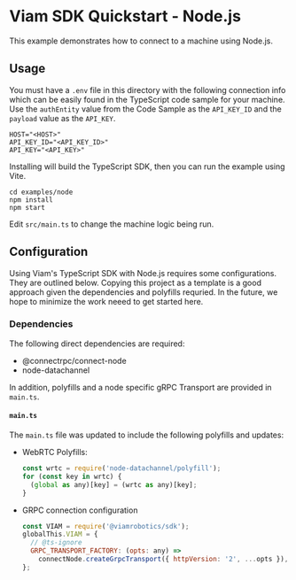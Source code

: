 # Viam SDK Quickstart - Node.js

This example demonstrates how to connect to a machine using Node.js.

## Usage

You must have a `.env` file in this directory with the following connection info which can be easily found in the TypeScript code sample for your machine. Use the `authEntity` value from the Code Sample as the `API_KEY_ID` and the `payload` value as the `API_KEY`.

```
HOST="<HOST>"
API_KEY_ID="<API_KEY_ID>"
API_KEY="<API_KEY>"
```

Installing will build the TypeScript SDK, then you can run the example using Vite.

```
cd examples/node
npm install
npm start
```

Edit `src/main.ts` to change the machine logic being run.

## Configuration

Using Viam's TypeScript SDK with Node.js requires some configurations. They are outlined below. Copying this project as a template is a good approach given the dependencies and polyfills requried. In the future, we hope to minimize the work neeed to get started here.

### Dependencies

The following direct dependencies are required:

- @connectrpc/connect-node
- node-datachannel

In addition, polyfills and a node specific gRPC Transport are provided in `main.ts`.

#### `main.ts`

The `main.ts` file was updated to include the following polyfills and updates:

- WebRTC Polyfills:

  ```js
  const wrtc = require('node-datachannel/polyfill');
  for (const key in wrtc) {
    (global as any)[key] = (wrtc as any)[key];
  }
  ```

- GRPC connection configuration
  ```js
  const VIAM = require('@viamrobotics/sdk');
  globalThis.VIAM = {
    // @ts-ignore
    GRPC_TRANSPORT_FACTORY: (opts: any) =>
      connectNode.createGrpcTransport({ httpVersion: '2', ...opts }),
  };
  ```
